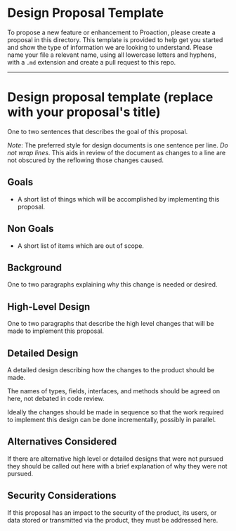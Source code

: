 # Design Proposal Template

To propose a new feature or enhancement to Proaction, please create a proposal in this directory.
This template is provided to help get you started and show the type of information we are looking to understand.
Please name your file a relevant name, using all lowercase letters and hyphens, with a `.md` extension and create a pull request to this repo.

---

# Design proposal template (replace with your proposal's title)

One to two sentences that describes the goal of this proposal.

_Note_: The preferred style for design documents is one sentence per line.
*Do not wrap lines*.
This aids in review of the document as changes to a line are not obscured by the reflowing those changes caused.

## Goals

- A short list of things which will be accomplished by implementing this proposal.

## Non Goals

- A short list of items which are out of scope.

## Background

One to two paragraphs explaining why this change is needed or desired.

## High-Level Design

One to two paragraphs that describe the high level changes that will be made to implement this proposal.

## Detailed Design

A detailed design describing how the changes to the product should be made.

The names of types, fields, interfaces, and methods should be agreed on here, not debated in code review.

Ideally the changes should be made in sequence so that the work required to implement this design can be done incrementally, possibly in parallel.

## Alternatives Considered

If there are alternative high level or detailed designs that were not pursued they should be called out here with a brief explanation of why they were not pursued.

## Security Considerations

If this proposal has an impact to the security of the product, its users, or data stored or transmitted via the product, they must be addressed here.
